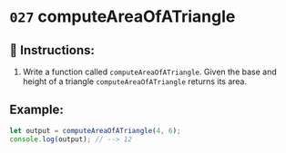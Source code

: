 # `027` computeAreaOfATriangle

## 📝 Instructions:

1. Write a function called `computeAreaOfATriangle`. Given the base and height of a triangle `computeAreaOfATriangle` returns its area.

## Example:

```Javascript
let output = computeAreaOfATriangle(4, 6);
console.log(output); // --> 12
```
